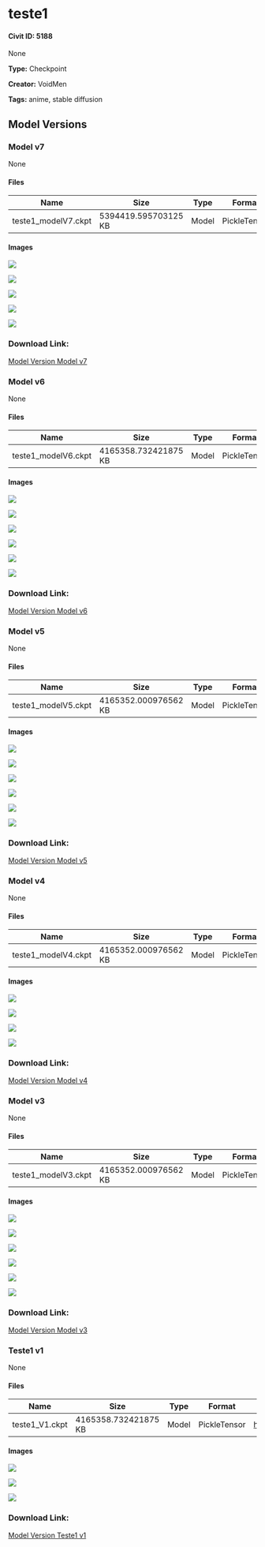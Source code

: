 # teste1

#### Civit ID: 5188

None

**Type:** Checkpoint

**Creator:** VoidMen

**Tags:** anime, stable diffusion

## Model Versions

### Model v7

None

#### Files

| Name | Size | Type | Format | Download Url | AutoV1 | AutoV2 | SHA256 | CRC32 | BLAKE3 |
| --- | --- | --- | --- | --- | --- | --- | --- | --- | --- |
| teste1_modelV7.ckpt | 5394419.595703125 KB | Model | PickleTensor | https://civitai.com/api/download/models/62358 | A708FC14 | 5E6B1CC26C | 5E6B1CC26C93BF421754593552BC04D54F05EAA103A7361C6930C149BAAE7814 | 4E5A3489 | EBDE8713A8D5C449D6B3E7845CB20CDC34C26BBCD86B999CA4C2EE698239C995 |

#### Images

<p><img src="https://image.civitai.com/xG1nkqKTMzGDvpLrqFT7WA/72d5ab19-18e2-4f01-b593-849ea95aad43/width=450/685875.jpeg" /></p>

<p><img src="https://image.civitai.com/xG1nkqKTMzGDvpLrqFT7WA/174648da-af1c-4cad-8b92-c2f57ef020ed/width=450/685876.jpeg" /></p>

<p><img src="https://image.civitai.com/xG1nkqKTMzGDvpLrqFT7WA/bb9ba40c-d9f9-4776-8f81-91a4b597ba9a/width=450/685873.jpeg" /></p>

<p><img src="https://image.civitai.com/xG1nkqKTMzGDvpLrqFT7WA/de2153d2-a1b8-4a14-85a5-ef30b962bbd4/width=450/685872.jpeg" /></p>

<p><img src="https://image.civitai.com/xG1nkqKTMzGDvpLrqFT7WA/c2024ac3-8230-4c57-81a6-819f0ff72c01/width=450/685874.jpeg" /></p>

### Download Link:

[Model Version Model v7](https://civitai.com/api/download/models/62358)

### Model v6

None

#### Files

| Name | Size | Type | Format | Download Url | AutoV1 | AutoV2 | SHA256 | CRC32 | BLAKE3 |
| --- | --- | --- | --- | --- | --- | --- | --- | --- | --- |
| teste1_modelV6.ckpt | 4165358.732421875 KB | Model | PickleTensor | https://civitai.com/api/download/models/23826 | E0CF2E7F | 798ABBCAC6 | 798ABBCAC68220973E2C97E6353181BFA910AC8EA7EE74A63B54E4A73D809BE1 | E2031BF9 | D26F6B46C25EEB4328DCB8478B974D3FBF9AAC8E76532200FE633934CC9FAF46 |

#### Images

<p><img src="https://image.civitai.com/xG1nkqKTMzGDvpLrqFT7WA/ff967838-4852-45d5-89e8-46fb9aebf500/width=450/258835.jpeg" /></p>

<p><img src="https://image.civitai.com/xG1nkqKTMzGDvpLrqFT7WA/0bc0c47c-4787-4485-b331-6f9608ae6000/width=450/258834.jpeg" /></p>

<p><img src="https://image.civitai.com/xG1nkqKTMzGDvpLrqFT7WA/8f982b3d-455b-4cfe-4776-2342161e5400/width=450/258833.jpeg" /></p>

<p><img src="https://image.civitai.com/xG1nkqKTMzGDvpLrqFT7WA/962809e9-5613-43c1-9567-8e379731df00/width=450/258832.jpeg" /></p>

<p><img src="https://image.civitai.com/xG1nkqKTMzGDvpLrqFT7WA/ff8ca621-fdfd-4978-a5db-392e4db7fe00/width=450/258831.jpeg" /></p>

<p><img src="https://image.civitai.com/xG1nkqKTMzGDvpLrqFT7WA/82174c22-5267-4699-6f5e-e508aff66300/width=450/258830.jpeg" /></p>

### Download Link:

[Model Version Model v6](https://civitai.com/api/download/models/23826)

### Model v5

None

#### Files

| Name | Size | Type | Format | Download Url | AutoV1 | AutoV2 | SHA256 | CRC32 | BLAKE3 |
| --- | --- | --- | --- | --- | --- | --- | --- | --- | --- |
| teste1_modelV5.ckpt | 4165352.000976562 KB | Model | PickleTensor | https://civitai.com/api/download/models/23821 | 655A87F7 | 1C77289026 | 1C7728902651B17EFF1D22A03E6EBEFCF6B3AF0BA59927A7AEE31B1AB0F986CF | 49824C3C | 8E3FE3E43BFE7DAD75279CAE9004EAF0E5A1B67EE77341F8743CD726D4D44E71 |

#### Images

<p><img src="https://image.civitai.com/xG1nkqKTMzGDvpLrqFT7WA/1982d449-d6c7-49c3-8904-29d3ca6acb00/width=450/258789.jpeg" /></p>

<p><img src="https://image.civitai.com/xG1nkqKTMzGDvpLrqFT7WA/c84847be-e7a9-4852-38dc-d96781e6ed00/width=450/258788.jpeg" /></p>

<p><img src="https://image.civitai.com/xG1nkqKTMzGDvpLrqFT7WA/6d88ff57-8fd2-48ee-1ba5-ce787882e000/width=450/258787.jpeg" /></p>

<p><img src="https://image.civitai.com/xG1nkqKTMzGDvpLrqFT7WA/d7f7570b-eb2e-443d-b057-6b3b681a2800/width=450/258786.jpeg" /></p>

<p><img src="https://image.civitai.com/xG1nkqKTMzGDvpLrqFT7WA/666bed3a-9b1d-465c-a53d-ee2be9e0d800/width=450/258785.jpeg" /></p>

<p><img src="https://image.civitai.com/xG1nkqKTMzGDvpLrqFT7WA/14eb5637-784a-4c37-131e-647ec3d40d00/width=450/258784.jpeg" /></p>

### Download Link:

[Model Version Model v5](https://civitai.com/api/download/models/23821)

### Model v4

None

#### Files

| Name | Size | Type | Format | Download Url | AutoV1 | AutoV2 | SHA256 | CRC32 | BLAKE3 |
| --- | --- | --- | --- | --- | --- | --- | --- | --- | --- |
| teste1_modelV4.ckpt | 4165352.000976562 KB | Model | PickleTensor | https://civitai.com/api/download/models/12395 | 9789107A | 557946B267 | 557946B26705058C9ADD496CC370CE5FA069682B27EC5C1D05AA42C57712F9BD | 40A95149 | E2C54A76CF164FA40585D0ED0496A6312A288DB672A0C3335261D899F010C59D |

#### Images

<p><img src="https://image.civitai.com/xG1nkqKTMzGDvpLrqFT7WA/0ffdcc15-83c9-4d2b-6a05-832429558800/width=450/119359.jpeg" /></p>

<p><img src="https://image.civitai.com/xG1nkqKTMzGDvpLrqFT7WA/42e859f5-4841-44b1-c9c5-568ed7d40900/width=450/119358.jpeg" /></p>

<p><img src="https://image.civitai.com/xG1nkqKTMzGDvpLrqFT7WA/19c042bd-5f41-4faa-593d-653b9b970800/width=450/119357.jpeg" /></p>

<p><img src="https://image.civitai.com/xG1nkqKTMzGDvpLrqFT7WA/a4cdfa6f-284e-46e4-565e-466b19008800/width=450/119356.jpeg" /></p>

### Download Link:

[Model Version Model v4](https://civitai.com/api/download/models/12395)

### Model v3

None

#### Files

| Name | Size | Type | Format | Download Url | AutoV1 | AutoV2 | SHA256 | CRC32 | BLAKE3 |
| --- | --- | --- | --- | --- | --- | --- | --- | --- | --- |
| teste1_modelV3.ckpt | 4165352.000976562 KB | Model | PickleTensor | https://civitai.com/api/download/models/9346 | 8E9BF140 | A2BEF6F59F | A2BEF6F59F3ED9AAEC626D6C2A52A4FB6AC00C313B67F0D973A0023C5B0C33CB | D23CA0E1 | 09E109BAA395277C4930A56B08D2374AD54DFEA3048680E0324A749541ED0D5C |

#### Images

<p><img src="https://image.civitai.com/xG1nkqKTMzGDvpLrqFT7WA/8a49d147-5605-4043-7ad9-6a5772235700/width=450/89775.jpeg" /></p>

<p><img src="https://image.civitai.com/xG1nkqKTMzGDvpLrqFT7WA/ef034069-e990-44b1-b872-fffbfab94000/width=450/89774.jpeg" /></p>

<p><img src="https://image.civitai.com/xG1nkqKTMzGDvpLrqFT7WA/72206fb1-258f-48fb-7dd5-b1b53cada500/width=450/89773.jpeg" /></p>

<p><img src="https://image.civitai.com/xG1nkqKTMzGDvpLrqFT7WA/6cc23bda-a033-4a27-c972-e18cb8f16800/width=450/89772.jpeg" /></p>

<p><img src="https://image.civitai.com/xG1nkqKTMzGDvpLrqFT7WA/3b33939e-3f31-4f85-1bd3-e93105c78000/width=450/89771.jpeg" /></p>

<p><img src="https://image.civitai.com/xG1nkqKTMzGDvpLrqFT7WA/a09bf5f2-86da-470b-4ed7-48cfc944e600/width=450/89770.jpeg" /></p>

### Download Link:

[Model Version Model v3](https://civitai.com/api/download/models/9346)

### Teste1 v1

None

#### Files

| Name | Size | Type | Format | Download Url | AutoV1 | AutoV2 | SHA256 | CRC32 | BLAKE3 |
| --- | --- | --- | --- | --- | --- | --- | --- | --- | --- |
| teste1_V1.ckpt | 4165358.732421875 KB | Model | PickleTensor | https://civitai.com/api/download/models/6019 | 01A1E429 | 9AB3546B0F | 9AB3546B0F251EB47876E8529CD3E3B4AAB501C66E1C047EC89E4C8FE7D545D4 | EC1CFCFB | BDD475A4CD4E71F39A1B06A4A0AB52759AFCE0F83422AA6FBFB4DEF73E3585CB |

#### Images

<p><img src="https://image.civitai.com/xG1nkqKTMzGDvpLrqFT7WA/0544cf46-11c9-410f-dfd5-fe0d24deda00/width=450/81848.jpeg" /></p>

<p><img src="https://image.civitai.com/xG1nkqKTMzGDvpLrqFT7WA/74723c0e-797f-4446-ad3a-79ac0718a400/width=450/81846.jpeg" /></p>

<p><img src="https://image.civitai.com/xG1nkqKTMzGDvpLrqFT7WA/6dff27d5-8fb8-4266-2ded-2f07c1f78300/width=450/81845.jpeg" /></p>

### Download Link:

[Model Version Teste1 v1](https://civitai.com/api/download/models/6019)

